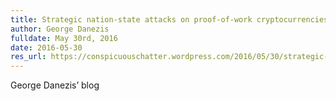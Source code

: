 ```yaml
---
title: Strategic nation-state attacks on proof-of-work cryptocurrencies
author: George Danezis
fulldate: May 30rd, 2016
date: 2016-05-30
res_url: https://conspicuouschatter.wordpress.com/2016/05/30/strategic-nation-state-attacks-on-proof-of-work-cryptocurrencies/
---
```


George Danezis’ blog
